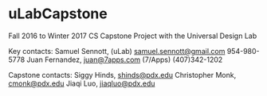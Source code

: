 # uLabCapstone
Fall 2016 to Winter 2017 CS Capstone Project with the Universal Design Lab

Key contacts:
Samuel Sennott, (uLab) samuel.sennott@gmail.com 954-980-5778
Juan Fernandez, juan@7apps.com (7/Apps) (407)342-1202

Capstone contacts:
Siggy Hinds, shinds@pdx.edu
Christopher Monk, cmonk@pdx.edu
Jiaqi Luo, jiaqluo@pdx.edu
